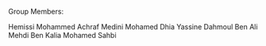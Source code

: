 Group Members:

Hemissi Mohammed Achraf
Medini Mohamed Dhia
Yassine Dahmoul
Ben Ali Mehdi
Ben Kalia Mohamed Sahbi
